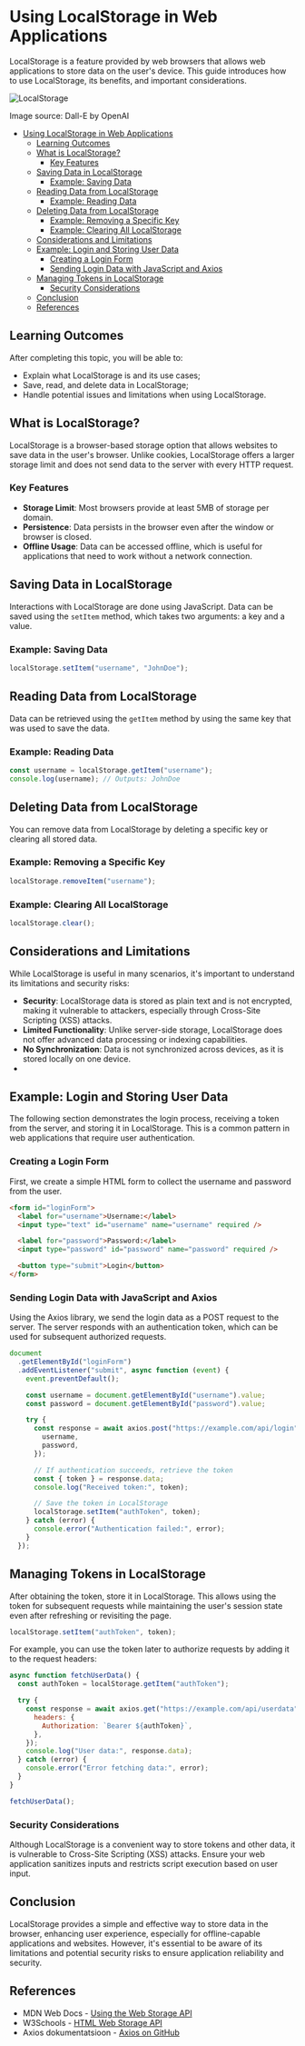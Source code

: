 # Using LocalStorage in Web Applications

LocalStorage is a feature provided by web browsers that allows web applications to store data on the user's device. This guide introduces how to use LocalStorage, its benefits, and important considerations.

![LocalStorage](LocalStorage.webp)

Image source: Dall-E by OpenAI

- [Using LocalStorage in Web Applications](#using-localstorage-in-web-applications)
  - [Learning Outcomes](#learning-outcomes)
  - [What is LocalStorage?](#what-is-localstorage)
    - [Key Features](#key-features)
  - [Saving Data in LocalStorage](#saving-data-in-localstorage)
    - [Example: Saving Data](#example-saving-data)
  - [Reading Data from LocalStorage](#reading-data-from-localstorage)
    - [Example: Reading Data](#example-reading-data)
  - [Deleting Data from LocalStorage](#deleting-data-from-localstorage)
    - [Example: Removing a Specific Key](#example-removing-a-specific-key)
    - [Example: Clearing All LocalStorage](#example-clearing-all-localstorage)
  - [Considerations and Limitations](#considerations-and-limitations)
  - [Example: Login and Storing User Data](#example-login-and-storing-user-data)
    - [Creating a Login Form](#creating-a-login-form)
    - [Sending Login Data with JavaScript and Axios](#sending-login-data-with-javascript-and-axios)
  - [Managing Tokens in LocalStorage](#managing-tokens-in-localstorage)
    - [Security Considerations](#security-considerations)
  - [Conclusion](#conclusion)
  - [References](#references)

## Learning Outcomes

After completing this topic, you will be able to:

- Explain what LocalStorage is and its use cases;
- Save, read, and delete data in LocalStorage;
- Handle potential issues and limitations when using LocalStorage.

## What is LocalStorage?

LocalStorage is a browser-based storage option that allows websites to save data in the user's browser. Unlike cookies, LocalStorage offers a larger storage limit and does not send data to the server with every HTTP request.

### Key Features

- **Storage Limit**: Most browsers provide at least 5MB of storage per domain.
- **Persistence**: Data persists in the browser even after the window or browser is closed.
- **Offline Usage**: Data can be accessed offline, which is useful for applications that need to work without a network connection.

## Saving Data in LocalStorage

Interactions with LocalStorage are done using JavaScript. Data can be saved using the `setItem` method, which takes two arguments: a key and a value.

### Example: Saving Data

```javascript
localStorage.setItem("username", "JohnDoe");
```

## Reading Data from LocalStorage

Data can be retrieved using the `getItem` method by using the same key that was used to save the data.

### Example: Reading Data

```javascript
const username = localStorage.getItem("username");
console.log(username); // Outputs: JohnDoe
```

## Deleting Data from LocalStorage

You can remove data from LocalStorage by deleting a specific key or clearing all stored data.

### Example: Removing a Specific Key

```javascript
localStorage.removeItem("username");
```

### Example: Clearing All LocalStorage

```javascript
localStorage.clear();
```

## Considerations and Limitations

While LocalStorage is useful in many scenarios, it's important to understand its limitations and security risks:

- **Security**: LocalStorage data is stored as plain text and is not encrypted, making it vulnerable to attackers, especially through Cross-Site Scripting (XSS) attacks.
- **Limited Functionality**: Unlike server-side storage, LocalStorage does not offer advanced data processing or indexing capabilities.
- **No Synchronization**: Data is not synchronized across devices, as it is stored locally on one device.
-

## Example: Login and Storing User Data

The following section demonstrates the login process, receiving a token from the server, and storing it in LocalStorage. This is a common pattern in web applications that require user authentication.

### Creating a Login Form

First, we create a simple HTML form to collect the username and password from the user.

```html
<form id="loginForm">
  <label for="username">Username:</label>
  <input type="text" id="username" name="username" required />

  <label for="password">Password:</label>
  <input type="password" id="password" name="password" required />

  <button type="submit">Login</button>
</form>
```

### Sending Login Data with JavaScript and Axios

Using the Axios library, we send the login data as a POST request to the server. The server responds with an authentication token, which can be used for subsequent authorized requests.

```javascript
document
  .getElementById("loginForm")
  .addEventListener("submit", async function (event) {
    event.preventDefault();

    const username = document.getElementById("username").value;
    const password = document.getElementById("password").value;

    try {
      const response = await axios.post("https://example.com/api/login", {
        username,
        password,
      });

      // If authentication succeeds, retrieve the token
      const { token } = response.data;
      console.log("Received token:", token);

      // Save the token in LocalStorage
      localStorage.setItem("authToken", token);
    } catch (error) {
      console.error("Authentication failed:", error);
    }
  });
```

## Managing Tokens in LocalStorage

After obtaining the token, store it in LocalStorage. This allows using the token for subsequent requests while maintaining the user's session state even after refreshing or revisiting the page.

```javascript
localStorage.setItem("authToken", token);
```

For example, you can use the token later to authorize requests by adding it to the request headers:

```javascript
async function fetchUserData() {
  const authToken = localStorage.getItem("authToken");

  try {
    const response = await axios.get("https://example.com/api/userdata", {
      headers: {
        Authorization: `Bearer ${authToken}`,
      },
    });
    console.log("User data:", response.data);
  } catch (error) {
    console.error("Error fetching data:", error);
  }
}

fetchUserData();
```

### Security Considerations

Although LocalStorage is a convenient way to store tokens and other data, it is vulnerable to Cross-Site Scripting (XSS) attacks. Ensure your web application sanitizes inputs and restricts script execution based on user input.

## Conclusion

LocalStorage provides a simple and effective way to store data in the browser, enhancing user experience, especially for offline-capable applications and websites. However, it's essential to be aware of its limitations and potential security risks to ensure application reliability and security.

## References

- MDN Web Docs - [Using the Web Storage API](https://developer.mozilla.org/en-US/docs/Web/API/Web_Storage_API)
- W3Schools - [HTML Web Storage API](https://www.w3schools.com/html/html5_webstorage.asp)
- Axios dokumentatsioon - [Axios on GitHub](https://github.com/axios/axios)
